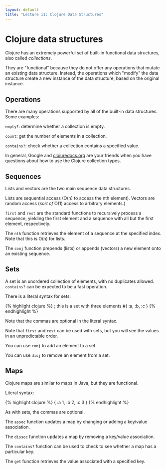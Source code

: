 ```yaml
---
layout: default
title: "Lecture 11: Clojure Data Structures"
---
```


# Clojure data structures

Clojure has an extremely powerful set of built-in functional data structures, also called *collections*.

They are "functional" because they do not offer any operations that mutate an existing data structure.  Instead, the operations which "modify" the data structure create a new instance of the data structure, based on the original instance.

## Operations

There are many operations supported by all of the built-in data structures. Some examples:

`empty?`: determine whether a collection is empty.

`count`: get the number of elements in a collection.

`contains?`: check whether a collection contains a specified value.

In general, Google and [clojuredocs.org](https://clojuredocs.org/) are your friends when you have questions about how to use the Clojure collection types.

## Sequences

Lists and vectors are the two main sequence data structures.

Lists are sequential access (O(n) to access the nth element).  Vectors are random access (*sort of* O(1) access to arbitrary elements.)

`first` and `rest` are the standard functions to recursively process a sequence, yielding the first element and a sequence with all but the first element, respectively.

The `nth` function retrieves the element of a sequence at the specified index.  Note that this is O(n) for lists.

The `conj` function prepends (lists) or appends (vectors) a new element onto an existing sequence.

## Sets

A set is an unordered collection of elements, with no duplicates allowed.  `contains?` can be expected to be a fast operation.

There is a literal syntax for sets:

{% highlight clojure %}
; this is a set with three elements
#{ :a, :b, :c }
{% endhighlight %}

Note that the commas are optional in the literal syntax.

Note that `first` and `rest` can be used with sets, but you will see the values in an unpredictable order.

You can use `conj` to add an element to a set.

You can use `disj` to remove an element from a set.

## Maps

Clojure maps are similar to maps in Java, but they are functional.

Literal syntax:

{% highlight clojure %}
{ :a 1, :b 2, :c 3 }
{% endhighlight %}

As with sets, the commas are optional.

The `assoc` function updates a map by changing or adding a key/value association.

The `dissoc` function updates a map by removing a key/value association.

The `contains?` function can be used to check to see whether a map has a particular key.

The `get` function retrieves the value associated with a specified key.
